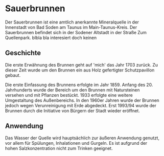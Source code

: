 # Sauerbrunnen
Der Sauerbrunnen ist eine amtlich anerkannte Mineralquelle in der Innenstadt von Bad Soden am Taunus im Main-Taunus-Kreis. 
Der Sauerbrunnen befindet sich in der Sodener Altstadt in der Straße Zum Quellenpark. 
blbla bla interesiert doch keinen

## Geschichte
Die erste Erwähnung des Brunnen geht auf 'mich' das Jahr 1703 zurück. 
Zu dieser Zeit wurde um den Brunnen ein aus Holz gefertigter Schutzpavillon gebaut.

Die erste Einfassung des Brunnens erfolgte im Jahr 1859. Anfang des 20. Jahrhunderts wurde der Bereich um den Brunnen mit Natursteinen versehen und mit Pflanzen bestückt. 1933 erfolgte eine weitere Umgestaltung des Außenbereichs. 
In den 1960er Jahren wurde der Brunnen jedoch wegen Verunreinigung mit Erde abgedeckt. 
Erst 1993/94 wurde der Brunnen durch die Initiative von Bürgern der Stadt wieder eröffnet. 

## Anwendung
Das Wasser der Quelle wird hauptsächlich zur äußeren Anwendung genutzt, 
vor allem für Spülungen, Inhalationen und Gurgeln. 
Es ist aufgrund der hohen Salzkonzentration nicht zum Trinken geeignet.